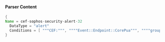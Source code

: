 #### Parser Content
```Java
{
Name = cef-sophos-security-alert-32
  DataType = "alert"
  Conditions = [ """CEF:""", """"Event::Endpoint::CorePua""", """"group":"PUA"""" ]
}
```